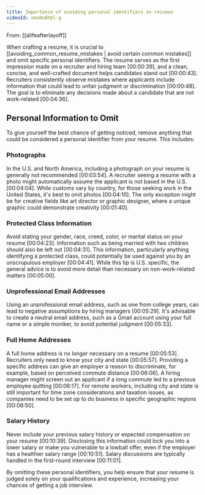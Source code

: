 ```yaml
---
title: Importance of avoiding personal identifiers on resumes
videoId: omoHx8hDl-g
---
```


From: [[alifeafterlayoff]] <br/> 

When crafting a resume, it is crucial to [[avoiding_common_resume_mistakes | avoid certain common mistakes]] and omit specific personal identifiers. The resume serves as the first impression made on a recruiter and hiring team <a class="yt-timestamp" data-t="00:00:39">[00:00:39]</a>, and a clean, concise, and well-crafted document helps candidates stand out <a class="yt-timestamp" data-t="00:00:43">[00:00:43]</a>. Recruiters consistently observe mistakes where applicants include information that could lead to unfair judgment or discrimination <a class="yt-timestamp" data-t="00:00:48">[00:00:48]</a>. The goal is to eliminate any decisions made about a candidate that are not work-related <a class="yt-timestamp" data-t="00:04:36">[00:04:36]</a>.

## Personal Information to Omit
To give yourself the best chance of getting noticed, remove anything that could be considered a personal identifier from your resume. This includes:

### Photographs
In the U.S. and North America, including a photograph on your resume is generally not recommended <a class="yt-timestamp" data-t="00:03:54">[00:03:54]</a>. A recruiter seeing a resume with a photo might automatically assume the applicant is not based in the U.S. <a class="yt-timestamp" data-t="00:04:04">[00:04:04]</a>. While customs vary by country, for those seeking work in the United States, it's best to omit photos <a class="yt-timestamp" data-t="00:04:10">[00:04:10]</a>. The only exception might be for creative fields like art director or graphic designer, where a unique graphic could demonstrate creativity <a class="yt-timestamp" data-t="00:01:40">[00:01:40]</a>.

### Protected Class Information
Avoid stating your gender, race, creed, color, or marital status on your resume <a class="yt-timestamp" data-t="00:04:23">[00:04:23]</a>. Information such as being married with two children should also be left out <a class="yt-timestamp" data-t="00:04:31">[00:04:31]</a>. This information, particularly anything identifying a protected class, could potentially be used against you by an unscrupulous employer <a class="yt-timestamp" data-t="00:04:41">[00:04:41]</a>. While this tip is U.S. specific, the general advice is to avoid more detail than necessary on non-work-related matters <a class="yt-timestamp" data-t="00:05:00">[00:05:00]</a>.

### Unprofessional Email Addresses
Using an unprofessional email address, such as one from college years, can lead to negative assumptions by hiring managers <a class="yt-timestamp" data-t="00:05:29">[00:05:29]</a>. It's advisable to create a neutral email address, such as a Gmail account using your full name or a simple moniker, to avoid potential judgment <a class="yt-timestamp" data-t="00:05:33">[00:05:33]</a>.

### Full Home Addresses
A full home address is no longer necessary on a resume <a class="yt-timestamp" data-t="00:05:53">[00:05:53]</a>. Recruiters only need to know your city and state <a class="yt-timestamp" data-t="00:05:57">[00:05:57]</a>. Providing a specific address can give an employer a reason to discriminate, for example, based on perceived commute distance <a class="yt-timestamp" data-t="00:06:06">[00:06:06]</a>. A hiring manager might screen out an applicant if a long commute led to a previous employee quitting <a class="yt-timestamp" data-t="00:06:17">[00:06:17]</a>. For remote workers, including city and state is still important for time zone considerations and taxation issues, as companies need to be set up to do business in specific geographic regions <a class="yt-timestamp" data-t="00:06:50">[00:06:50]</a>.

### Salary History
Never include your previous salary history or expected compensation on your resume <a class="yt-timestamp" data-t="00:10:39">[00:10:39]</a>. Disclosing this information could lock you into a lower salary or make you vulnerable to a lowball offer, even if the employer has a healthier salary range <a class="yt-timestamp" data-t="00:10:51">[00:10:51]</a>. Salary discussions are typically handled in the first-round interview <a class="yt-timestamp" data-t="00:11:01">[00:11:01]</a>.

By omitting these personal identifiers, you help ensure that your resume is judged solely on your qualifications and experience, increasing your chances of getting a job interview.